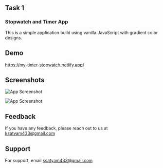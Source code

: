 
## Task 1
### Stopwatch and Timer App
This is a simple application build using vanilla JavaScript with gradient color designs.
## Demo

https://my-timer-stopwatch.netlify.app/

## Screenshots

![App Screenshot](https://github.com/satyamksharma/codeclause/blob/master/Task-1_Stopwatch_And_Timer/Screenshot%20from%202023-03-21%2000-50-39.png?raw=true)


![App Screenshot](https://github.com/satyamksharma/codeclause/blob/master/Task-1_Stopwatch_And_Timer/Screenshot%20from%202023-03-21%2000-50-44.png?raw=true)


## Feedback

If you have any feedback, please reach out to us at ksatyam433@gmail.com


## Support

For support, email ksatyam433@gmail.com 

